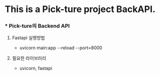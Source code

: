 This is a Pick-ture project BackAPI.
=============

### * Pick-ture의 Backend API
1. Fastapi 실행방법
    * uvicorn main:app --reload --port=8000

2. 필요한 라이브러리
    * uvicorn, fastapi
